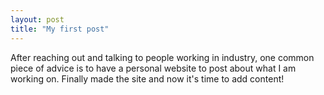 ```yaml
---
layout: post
title: "My first post"
---
```


After reaching out and talking to people working in industry, one common piece of advice is to have a personal website to post about what I am working on. Finally made the site and now it's time to add content!